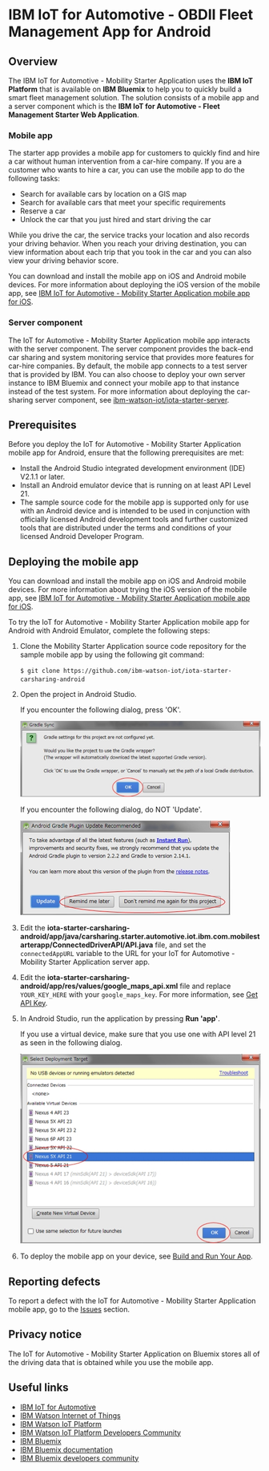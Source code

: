 # IBM IoT for Automotive - OBDII Fleet Management App for Android


## Overview
The IBM IoT for Automotive - Mobility Starter Application uses the **IBM IoT Platform** that is available on **IBM Bluemix** to help you to quickly build a smart fleet management solution. The solution consists of a mobile app and a server component which is the **IBM IoT for Automotive - Fleet Management Starter Web Application**.

### Mobile app
The starter app provides a mobile app for customers to quickly find and hire a car without human intervention from a car-hire company. If you are a customer who wants to hire a car, you can use the mobile app to do the following tasks:

- Search for available cars by location on a GIS map
- Search for available cars that meet your specific requirements
- Reserve a car 
- Unlock the car that you just hired and start driving the car
 
While you drive the car, the service tracks your location and also records your driving behavior. When you reach your driving destination, you can view information about each trip that you took in the car and you can also view your driving behavior score.

You can download and install the mobile app on iOS and Android mobile devices. For more information about deploying the iOS version of the mobile app, see [IBM IoT for Automotive - Mobility Starter Application mobile app for iOS](https://github.com/ibm-watson-iot/iota-starter-carsharing/blob/master/README.md).

### Server component
The IoT for Automotive - Mobility Starter Application mobile app interacts with the server component. The server component provides the back-end car sharing and system monitoring service that provides more features for car-hire companies. By default, the mobile app connects to a test server that is provided by IBM. You can also choose to deploy your own server instance to IBM Bluemix and connect your mobile app to that instance instead of the test system. For more information about deploying the car-sharing server component, see [ibm-watson-iot/iota-starter-server](https://github.com/ibm-watson-iot/iota-starter-server).


## Prerequisites

Before you deploy the IoT for Automotive - Mobility Starter Application mobile app for Android, ensure that the following prerequisites are met:

- Install the Android Studio integrated development environment (IDE) V2.1.1 or later.
- Install an Android emulator device that is running on at least API Level 21.
- The sample source code for the mobile app is supported only for use with an Android device and is intended to be used in conjunction with officially licensed Android development tools and further customized tools that are distributed under the terms and conditions of your licensed Android Developer Program.


## Deploying the mobile app

You can download and install the mobile app on iOS and Android mobile devices. For more information about trying the iOS version of the mobile app, see [IBM IoT for Automotive - Mobility Starter Application mobile app for iOS](https://github.com/ibm-watson-iot/iota-starter-carsharing).

To try the IoT for Automotive - Mobility Starter Application mobile app for Android with Android Emulator, complete the following steps:

1. Clone the Mobility Starter Application source code repository for the sample mobile app by using the following git command:    

    ```$ git clone https://github.com/ibm-watson-iot/iota-starter-carsharing-android```  

2. Open the project in Android Studio.

    If you encounter the following dialog, press 'OK'.    
     
    ![Gradle Sync Dialog](GradleSync.jpg)    
     
    If you encounter the following dialog, do NOT 'Update'.    
 
    ![Gradle Plugin Update Dialog](GradlePluginUpdate.jpg)    

3. Edit the **iota-starter-carsharing-android/app/java/carsharing.starter.automotive.iot.ibm.com.mobilestarterapp/ConnectedDriverAPI/API.java** file, and set the `connectedAppURL` variable to the URL for your IoT for Automotive - Mobility Starter Application server app.
4. Edit the **iota-starter-carsharing-android/app/res/values/google_maps_api.xml** file and replace `YOUR_KEY_HERE` with your `google_maps_key`. For more information, see [Get API Key](https://developers.google.com/maps/documentation/android-api/signup).

5. In Android Studio, run the application by pressing **Run 'app'**.

    If you use a virtual device, make sure that you use one with API level 21 as seen in the following dialog.

    ![Deployment Target](DeploymentTarget.jpg)

6. To deploy the mobile app on your device, see [Build and Run Your App](https://developer.android.com/studio/run/index.html).

## Reporting defects
To report a defect with the IoT for Automotive - Mobility Starter Application mobile app, go to the [Issues](https://github.com/ibm-watson-iot/iota-starter-carsharing-android/issues) section.

## Privacy notice
The IoT for Automotive - Mobility Starter Application on Bluemix stores all of the driving data that is obtained while you use the mobile app.

## Useful links

- [IBM IoT for Automotive](http://www.ibm.com/internet-of-things/iot-industry/iot-automotive)
- [IBM Watson Internet of Things](http://www.ibm.com/internet-of-things/)  
- [IBM Watson IoT Platform](http://www.ibm.com/internet-of-things/iot-solutions/watson-iot-platform/)   
- [IBM Watson IoT Platform Developers Community](https://developer.ibm.com/iotplatform/)
- [IBM Bluemix](https://bluemix.net/)  
- [IBM Bluemix documentation](https://www.ng.bluemix.net/docs/)  
- [IBM Bluemix developers community](http://developer.ibm.com/bluemix) 
